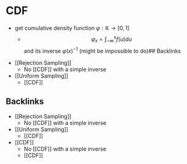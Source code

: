# CDF
- get cumulative density function $\varphi : \mathbb{R} \rightarrow [0,1]$
	- $$\varphi_{x} = \int_{-\infty}^{x}f(u)du$$ and its inverse $\varphi(x)^{-1}$ (might be impossible to do)## Backlinks
* [[Rejection Sampling]]
	* No [[CDF]] with a simple inverse
* [[Uniform Sampling]]
	* [[CDF]]

## Backlinks
* [[Rejection Sampling]]
	* No [[CDF]] with a simple inverse
* [[Uniform Sampling]]
	* [[CDF]]
* [[CDF]]
	* No [[CDF]] with a simple inverse
	* [[CDF]]

